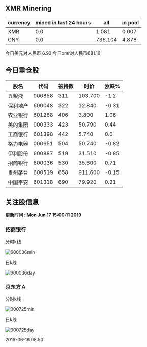 ## XMR Minering

|currency|mined in last 24 hours|all|in pool|
|---|---|---|---|
|XMR|0.0|1.081|0.007|
|CNY|0.0|736.104|4.878|

今日美元对人民币 6.93	今日xmr对人民币681.16


## 今日重仓股 

|股名|代码|被持数|时价|涨跌%|
|---|---|---|---|---|
|五粮液|000858|311|103.700|-1.2|
|保利地产|600048|322|12.840|-0.31|
|农业银行|601288|406|3.800|1.06|
|美的集团|000333|423|50.790|0.44|
|工商银行|601398|442|5.740|0.0|
|格力电器|000651|504|50.740|-0.82|
|伊利股份|600887|519|31.510|-0.85|
|招商银行|600036|530|35.600|0.71|
|贵州茅台|600519|658|911.600|-0.15|
|中国平安|601318|690|79.920|0.21|

## 关注股信息
**更新时间 : Mon Jun 17 15:00:11 2019**
### 招商银行 
分时k线

![600036min](http://image.sinajs.cn/newchart/min/n/sh600036.gif)

日k线

![600036day](http://image.sinajs.cn/newchart/daily/n/sh600036.gif)

### 京东方Ａ 
分时k线

![000725min](http://image.sinajs.cn/newchart/min/n/sz000725.gif)

日k线

![000725day](http://image.sinajs.cn/newchart/daily/n/sz000725.gif)

2019-06-18 08:50